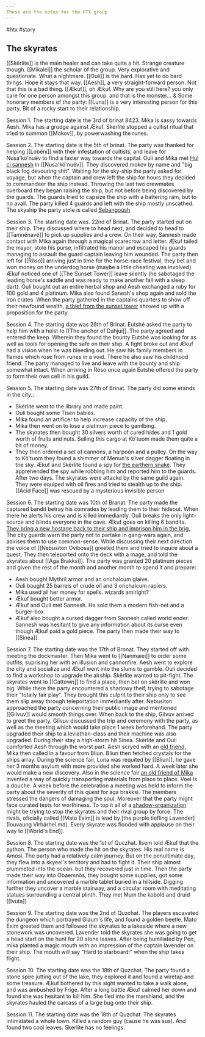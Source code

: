 ```yaml
---
These are the notes for the HTX group
---
```

#htx #story
## The skyrates
[[Skërlite]] is the main healer and can take quite a hit. Strange creature though.
[[Mikalei]] the scholar of the group. Very explorative and questionate. What a nightmare.
[[Ouli]] is the bard. Has yet to do bard things. Hope it stays that way.
[[Aesh]], a very straight-forward person. Not that this is a bad thing.
[[Ækuf]], oh Ækuf. Why are you still here? you only care for one person amongst this group. and that is the monster...
& Some honorary members of the party:
[[Luna]] is a very interesting person for this party. Bit of a rocky start to their relationship.

Session 1.
The starting date is the 3rd of brinat 8423.
Mika is sassy towards Aesh. Mika has a grudge against Ækuf. 
Skerlite stopped a cultist ritual that tried to summon [[Mokov]], by powerwashing the runes. 

Session 2.
The starting date is the 5th of brinat.
The party was thanked for helping [[Lobëni]] with their infestation of cultists, and leave for Nusa'kö'nuëv to find a faster way towards the capital. 
Ouli and Mika met [Hul ci sannesh](Sannesh.md) in [[Nusa'kö'nuëv]]. They discovered mokov by name and "big black fog devouring shit".
Waiting for the sky-ship the party asked for voyage, but when the captain and crew left the ship for hours they decided to commandeer the ship instead. Throwing the last two crewmates overboard they began raising the ship, but not before being discovered by the guards. The guards tried to capsize the ship with a battering ram, but to no avail. The party killed 4 guards and left with the ship mostly unscathed. The skyship the party stole is called [Sebangoúsh](World's%20End.md)

Session 3.
The starting date was. 22nd of Brinat. 
The party started out on their ship. They discussed where to head next, and decided to head to [[Tamnënavë]] to pick up supplies and a crew. On their way, Sannesh made contact with Mika again through a magical scarecrow and letter. 
Ækuf tailed the mayor, stole his purse, infiltrated his manor and escaped his guards managing to assault the guard captain leaving him wounded. The party then left for [[Röso]] arriving just in time for the horse-race festival, they bet and won money on the underdog horse (maybe a little cheating was involved). Ækuf noticed one of [[The Sunset Tower]] leave silently (he sabotaged the leading horse's saddle and was ready to make another fall with a sleep dart). 
Ouli bought out an entire herbal shop and Aesh exchanged a ruby for 100 gold and 4 platinum. Mika also found Sanesh's shop again and sold the iron crates. 
When the party gathered in the captains quarters to show off their newfound wealth, [a thief from the sunset tower](npc/Eutshé.md) showed up with a proposition for the party.

Session 4.
The starting date was 26th of Brinat. 
Eutshé asked the party to help him with a heist to [[The anchor of Dahjui]]. The party agreed and entered the keep. Wherein they found the bounty Eutshé was looking for as well as tools for opening the safe on their ship. A fight broke out and Ækuf had a vision when he was bleeding out. He saw his family members in flames which rose from runes in a void. There he also saw his childhood friend.
The party managed to live and leave with the bounty and ship somewhat intact. When arriving in Röso once again Eutshé offered the party to form their own cell in his guild. 

Session 5.
The starting date was 27th of Brinat.
The party did some erands in the city.:
- Skërlite went to the library and made paint. 
- Ouli bought some Tisen babies. 
- Mika found an artificer to help increase capacity of the ship. 
- Mika then went on to lose a platinum piece to gamlbing. 
- The skyrates then bought 30 silvers worth of cured hides and 1 gold worth of fruits and nuts. Selling this cargo at Kö'tuom made them quite a bit of money. 
- They then ordered a set of cannons, a harpoon and a pulley.
On the way to Kö'tuom they found a shimmer of Menun's silver dagger floating in the sky.
Ækuf and Skërlite found a spy for [the earthern snake](The%20Earthern%20Snake.md). They apprehended the spy while robbing him and reported him to the guards.
After two days. The skyrates were attackd by the same guild again. They were equiped with oil fires and tried to stealth up to the ship. 
[[Acid Face]] was rescued by a mysterious invisible person

Session 6.
The starting date was 10th of Branat.
The party made the captured bandit betray his comrades by leading them to their hideout. When there he alerts his crew and is killed immediantly. 
Ouli breaks the only light-source and blinds everyone in the cave. Ækuf goes on killing 6 bandits. [They bring a new hostage back to their ship and imprison him in the brig.](npc/Ilsem.md)
The city guards warn the party not to partake in gang-wars again, and advises them to use common-sense.
While discussing their next direction the voice of [[Nebusiton Ovibosa]] greeted them and tried to inquire about a quest. They then teleported onto the deck with a mage, and told the skyrates about [[Aga Brakksi]].
The party was granted 20 platinum pieces and given the rest of the month and another month to spend it and prepare:
- Aesh bought Mythril armor and an orichalcum glaive.
- Ouli bought 25 barrels of crude oil and 3 orichalcum rapiers.
- Mika used all her money for spells. wizards amiright?
- Ækuf bought better armor.
- Ækuf and Ouli met Sannesh. He sold them a modern fish-net and a burger-box. 
- Ækuf also bought a cursed dagger from Sannesh called world ender. Sannesh was hesitant to give any information about its curse even though Ækuf paid a gold piece.
The party then made their way to [[Sinea]]. 

Session 7.
The starting date was the 17th of Bronat.
They started off with meeting the dockmaster. Then Mika went to [[Nanmaiei]] to order some outfits, suprising her with an illusion and cannonfire. 
Aesh went to explore the city and socialize and Ækuf went into the slums to gamble. 
Ouli decided to find a workshop to upgrade the airship.
Skërlite wanted to pit-fight. The skyrates went to [[Cattown]] to find a place, then bet on skërlite and won big. 
While there the party encountered a shadowy theif, trying to sabotage their "totally fair play". 
They brought this culprit to their ship only to see them slip away through teleportation immediantly after.
Nebusiton approached the party concerning their public image and mentioned [[Gilvuv]] would smooth things over. When back to the ship, Gilvuv arrived to greet the party.
Gilvuv discussed the trip and ceremony with the party, as well as the meeting which would take place 1 week beforehand. 
The party upgraded their ship to a leviathan-class and their machine was also upgraded. 
During their stay a high-storm hit Sinea. Skërlite and Ouli comforted Aesh through the worst part. 
Aesh scryed with an [old friend](npc/Oscar%20Ferdinan%20Krasiou.md), Mika then called in a favour from Bliun. Bliun then fetched crystals for the ships array.
During the science fair, Luna was requited by [[Bliun]], he gave her 3 months asylum with more provided she worked hard. A week later she would make a new discovery.
Also in the science fair [an old friend of Mika](Hrouei.md) invented a way of quickly transporting materials from place to place.
Voei is a douche.
A week before the celebration a meeting was held to inform the party about the severity of this quest for aga brakksi.
The members stressed the dangers of damaging the soul. Moreover that the party might face curated tests for worthiness. To top it all of a [shadow-organization](Oudul.md) might be trying to stop the skyrates and their rival group by force.
The rivals, oficially called [[Mato Exim]] is lead by [the purple tiefling Lavender](Iouvaung Virhárhei.md).
Every skyrate was flooded with applause on their way to [[World's End]]. 

Session 8.
The starting date was the 1st of Quczhat.
Ilsem told Ækuf that the python. The person who made the hit on the skyrates. His real name is Amosi.
The party had a relatively calm journey. But on the penultimate day, they flew into a skyeel's territory and had to fight it.
Their ship almost plummeted into the ocean. but they recovered just in time.
Then the party made their way into Öbaemnös, they bought some supplies, got some information and uncovered a marble tablet buried in a hillside.
Digging further they uncover a marble stairway, and a circular room with meditating statues surrounding a central plinth.
They met Mum the kobold and druid [[Ivuta]]

Session 9.
The starting date was the 2nd of Quzchat.
The players escavated the dungeon which portrayed Glaum's life, and found a golden beetle.
Mato Exim greeted them and followed the skyrates to a lakeside where a new stonework was uncovered. 
Lavender told the skyrates she was going to get a head start on the hunt for 20 stone leaves.
After being humiliated by Pen, mika planted a magic mouth with an impression of the captain lavender on their ship. The mouth will say "Hard to starboard!" when the ship takes flight.

Session 10.
The starting date was the 18th of Quzchat.
The party found a stone spire jutting out of the lake, they explored it and found a wiretap and some treasure.
Ækuf bothered by this sight wanted to take a walk alone, and was ambushed by Frige.
After a long battle Ækuf calmed her down and found she was hesitant to kill him.
She fled into the marshland, and the skyrates hauled the carcass of a large bug onto their ship.

Session 11.
The starting date was the 18th of Quzchat.
The skyrates intimidated a whole town. Killed a random guy (cause he was sus). And found two cool leaves.
Skerlite has no feelings. 